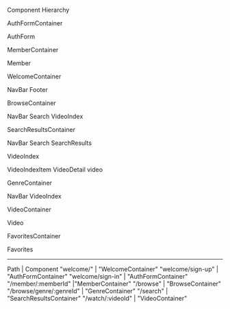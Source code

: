Component Hierarchy

AuthFormContainer

AuthForm

MemberContainer

Member

WelcomeContainer

NavBar
Footer

BrowseContainer

NavBar
Search
VideoIndex

SearchResultsContainer

NavBar
Search
SearchResults

VideoIndex

VideoIndexItem
VideoDetail
video

GenreContainer

NavBar
VideoIndex

VideoContainer

Video

FavoritesContainer

Favorites

___________________________________________________
Path	                    | Component
"welcome/"	              | "WelcomeContainer"
"welcome/sign-up"	        | "AuthFormContainer"
"welcome/sign-in"	        | "AuthFormContainer"
"/member/:memberId"	      |"MemberContainer"
"/browse"	                | "BrowseContainer"
"/browse/genre/:genreId"	| "GenreContainer"
"/search"	                | "SearchResultsContainer"
"/watch/:videoId"	        | "VideoContainer"
